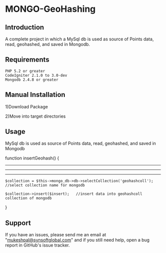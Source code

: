 MONGO-GeoHashing
================

Introduction 
-------------------------------------------------------------
A complete project in which a MySql db is used as source of Points data, read, geohashed, and saved in Mongodb.

Requirements
-------------------------------------------------------------
    PHP 5.2 or greater
    CodeIgniter 2.1.0 to 3.0-dev
	Mongodb 2.4.8 or greater
	
Manual Installation
-------------------------------------------------------------

   1)Download Package
   
   2)Move into target directories

Usage
-------------------------------------------------------------
MySql db is used as source of Points data, read, geohashed, and saved in Mongodb

function insertGeohash() {

----
		
----
		
----
		
	$collection = $this->mongo_db->db->selectCollection('geohashcoll'); //select collection name for mongodb
		
	$collection->insert($insert);	//insert data into geohashcoll collection of mongodb
		
}	

Support
-------------------------------------------------------------

If you have an issues, please send me an email at "mukeshpal@synsoftglobal.com" and if you still need help, open a bug report in GitHub's issue tracker.